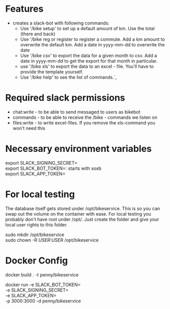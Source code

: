 # Features
* creates a slack-bot with following commands:  
    * Use '/bike setup' to set up a default amount of km. Use the total (there and back)
    * Use '/bike reg or register to register a commute. Add a km amount to overwrite the default km. Add a date in yyyy-mm-dd to overwrite the date
    * Use '/bike csv' to export the data for a given month to csv. Add a date in yyyy-mm-dd to get the export for that month in particular.
    * use '/bike xls' to export the data to an excel - file. You'll have to provide the template yourself. 
    * Use '/bike help' to see the list of commands.`,

# Required slack permissions
* chat:write    -   to be able to send messaged to users as bikebot
* commands      -   to be able to receive the /bike - commands we listen on
* files:write   -   to write excel-files. If you remove the xls-command you won't need this

# Necessary environment variables  
export SLACK_SIGNING_SECRET=<your-signing-secret>  
export SLACK_BOT_TOKEN=<your-bot-token>: starts with xoxb  
export SLACK_APP_TOKEN=<your-app-token>

# For local testing
The database itself gets stored under /opt/bikeservice. This is so you can swap out the volume on the container with ease. 
For local testing you probably don't have root under /opt/. Just create the folder and give your local user rights to this folder.  

sudo mkdir /opt/bikeservice  
sudo chown -R $USER:$USER /opt/bikeservice  

# Docker Config
docker build . -t penny/bikeservice

docker run -e SLACK_BOT_TOKEN=<your-bot-token> \
-e SLACK_SIGNING_SECRET=<your-signing-secret> \
-e SLACK_APP_TOKEN=<your-app-token> \
-p 3000:3000 -d penny/bikeservice
